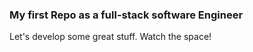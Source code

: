 ### My first Repo as a full-stack software Engineer

Let's develop some great stuff.
Watch the space!
